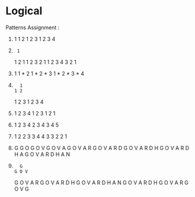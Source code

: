 # Logical

Patterns Assignment : 

1) 1
   1 2
   1 2 3
   1 2 3 4
   
2)      1
      1 2 1
    1 2 3 2 1
  1 2 3 4 3 2 1
  
3) 1
   1 * 2
   1 * 2 * 3
   1 * 2 * 3 * 4
   
4)       1
       1 2
     1 2 3
   1 2 3 4
  
5) 1 2 3 4
     1 2 3
       1 2
         1
         
6) 1 2 3 4
     2 3 4
       3 4
         5
         
7)    1
     2 2
    3   3
   4     4
    3   3
     2 2
      1
          
8) G
   G O
   G O V
   G O V A
   G O V A R
   G O V A R D
   G O V A R D H
   G O V A R D H A
   G O V A R D H A N
   
9)       G
       G O V
     G O V A R
   G O V A R D H
 G O V A R D H A N
   G O V A R D H
     G O V A R
       G O V
         G
         
         
